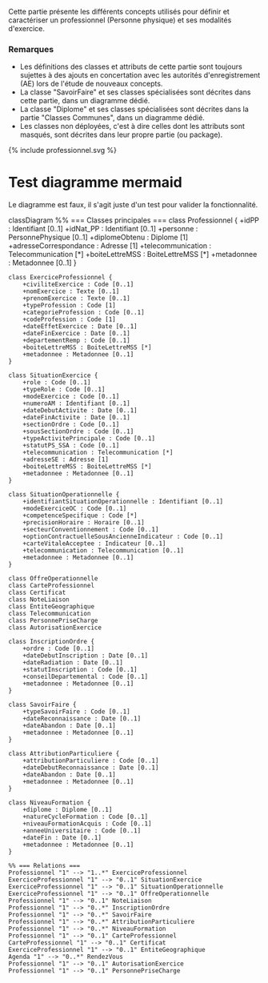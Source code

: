 Cette partie présente les différents concepts utilisés pour définir et caractériser un professionnel (Personne physique) et ses modalités d'exercice.

### Remarques

* Les définitions des classes et attributs de cette partie sont toujours sujettes à des ajouts en concertation avec les autorités d'enregistrement (AE) lors de l'étude de nouveaux concepts.
* La classe "SavoirFaire" et ses classes spécialisées sont décrites dans cette partie, dans un diagramme dédié.
* La classe "Diplome" et ses classes spécialisées sont décrites dans la partie "Classes Communes", dans un diagramme dédié.
* Les classes non déployées, c'est à dire celles dont les attributs sont masqués, sont décrites dans leur propre partie (ou package).

<div class="figure" style="width:100%; overflow-x:auto;">
  <p style="margin: 0; padding: 0;">
    {% include professionnel.svg %}
  </p>
</div>

# Test diagramme mermaid

Le diagramme est faux, il s'agit juste d'un test pour valider la fonctionnalité.

<div class="mermaid">
classDiagram
    %% === Classes principales ===
    class Professionnel {
        +idPP : Identifiant [0..1]
        +idNat_PP : Identifiant [0..1]
        +personne : PersonnePhysique [0..1]
        +diplomeObtenu : Diplome [1]
        +adresseCorrespondance : Adresse [1]
        +telecommunication : Telecommunication [*]
        +boiteLettreMSS : BoiteLettreMSS [*]
        +metadonnee : Metadonnee [0..1]
    }

    class ExerciceProfessionnel {
        +civiliteExercice : Code [0..1]
        +nomExercice : Texte [0..1]
        +prenomExercice : Texte [0..1]
        +typeProfession : Code [1]
        +categorieProfession : Code [0..1]
        +codeProfession : Code [1]
        +dateEffetExercice : Date [0..1]
        +dateFinExercice : Date [0..1]
        +departementRemp : Code [0..1]
        +boiteLettreMSS : BoiteLettreMSS [*]
        +metadonnee : Metadonnee [0..1]
    }

    class SituationExercice {
        +role : Code [0..1]
        +typeRole : Code [0..1]
        +modeExercice : Code [0..1]
        +numeroAM : Identifiant [0..1]
        +dateDebutActivite : Date [0..1]
        +dateFinActivite : Date [0..1]
        +sectionOrdre : Code [0..1]
        +sousSectionOrdre : Code [0..1]
        +typeActivitePrincipale : Code [0..1]
        +statutPS_SSA : Code [0..1]
        +telecommunication : Telecommunication [*]
        +adresseSE : Adresse [1]
        +boiteLettreMSS : BoiteLettreMSS [*]
        +metadonnee : Metadonnee [0..1]
    }

    class SituationOperationnelle {
        +identifiantSituationOperationnelle : Identifiant [0..1]
        +modeExerciceOC : Code [0..1]
        +competenceSpecifique : Code [*]
        +precisionHoraire : Horaire [0..1]
        +secteurConventionnement : Code [0..1]
        +optionContractuelleSousAncienneIndicateur : Code [0..1]
        +carteVitaleAcceptee : Indicateur [0..1]
        +telecommunication : Telecommunication [0..1]
        +metadonnee : Metadonnee [0..1]
    }

    class OffreOperationnelle
    class CarteProfessionnel
    class Certificat
    class NoteLiaison
    class EntiteGeographique
    class Telecommunication
    class PersonnePriseCharge
    class AutorisationExercice

    class InscriptionOrdre {
        +ordre : Code [0..1]
        +dateDebutInscription : Date [0..1]
        +dateRadiation : Date [0..1]
        +statutInscription : Code [0..1]
        +conseilDepartemental : Code [0..1]
        +metadonnee : Metadonnee [0..1]
    }

    class SavoirFaire {
        +typeSavoirFaire : Code [0..1]
        +dateReconnaissance : Date [0..1]
        +dateAbandon : Date [0..1]
        +metadonnee : Metadonnee [0..1]
    }

    class AttributionParticuliere {
        +attributionParticuliere : Code [0..1]
        +dateDebutReconnaissance : Date [0..1]
        +dateAbandon : Date [0..1]
        +metadonnee : Metadonnee [0..1]
    }

    class NiveauFormation {
        +diplome : Diplome [0..1]
        +natureCycleFormation : Code [0..1]
        +niveauFormationAcquis : Code [0..1]
        +anneeUniversitaire : Code [0..1]
        +dateFin : Date [0..1]
        +metadonnee : Metadonnee [0..1]
    }

    %% === Relations ===
    Professionnel "1" --> "1..*" ExerciceProfessionnel
    ExerciceProfessionnel "1" --> "0..1" SituationExercice
    ExerciceProfessionnel "1" --> "0..1" SituationOperationnelle
    ExerciceProfessionnel "1" --> "0..1" OffreOperationnelle
    Professionnel "1" --> "0..1" NoteLiaison
    Professionnel "1" --> "0..*" InscriptionOrdre
    Professionnel "1" --> "0..*" SavoirFaire
    Professionnel "1" --> "0..*" AttributionParticuliere
    Professionnel "1" --> "0..*" NiveauFormation
    Professionnel "1" --> "0..1" CarteProfessionnel
    CarteProfessionnel "1" --> "0..1" Certificat
    ExerciceProfessionnel "1" --> "0..1" EntiteGeographique
    Agenda "1" --> "0..*" RendezVous
    Professionnel "1" --> "0..1" AutorisationExercice
    Professionnel "1" --> "0..1" PersonnePriseCharge

</div>